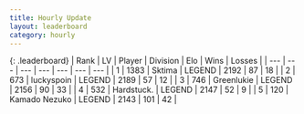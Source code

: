 ```yaml
---
title: Hourly Update
layout: leaderboard
category: hourly
---
```


{: .leaderboard}
| Rank | LV | Player | Division | Elo | Wins | Losses |
| --- | --- | --- | --- | --- | --- | --- |
| <span data-change="0">1</span> | 1383 | <span title="ID: 353063">Sktima</span> | LEGEND | <span data-change="0">2192</span> | <span data-change="0">87</span> | <span data-change="0">18</span> |
| <span data-change="0">2</span> | 673 | <span title="ID: 512212">luckyspoin</span> | LEGEND | <span data-change="0">2189</span> | <span data-change="0">57</span> | <span data-change="0">12</span> |
| <span data-change="0">3</span> | 746 | <span title="ID: 540">Greenlukie</span> | LEGEND | <span data-change="0">2156</span> | <span data-change="0">90</span> | <span data-change="0">33</span> |
| <span data-change="0">4</span> | 532 | <span title="ID: 289238">Hardstuck.</span> | LEGEND | <span data-change="0">2147</span> | <span data-change="0">52</span> | <span data-change="0">9</span> |
| <span data-change="0">5</span> | 120 | <span title="ID: 665001">Kamado Nezuko</span> | LEGEND | <span data-change="0">2143</span> | <span data-change="0">101</span> | <span data-change="0">42</span> |